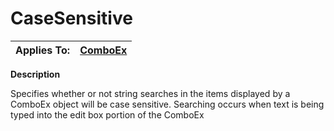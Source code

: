 




<h1 class="heading"><span class="name">CaseSensitive</span></h1>

| Applies To: | [ComboEx](./comboex.md) |
| --- | ---  |


**Description**


Specifies whether or not string searches in the items displayed by a ComboEx object will be case sensitive. Searching occurs when text is being typed into the edit box portion of the ComboEx



